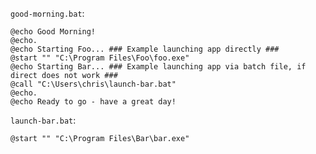 `good-morning.bat`:
```batchfile
@echo Good Morning!
@echo.
@echo Starting Foo... ### Example launching app directly ###
@start "" "C:\Program Files\Foo\foo.exe"
@echo Starting Bar... ### Example launching app via batch file, if direct does not work ###
@call "C:\Users\chris\launch-bar.bat"
@echo.
@echo Ready to go - have a great day!
```

`launch-bar.bat`:
```batchfile
@start "" "C:\Program Files\Bar\bar.exe"
```
